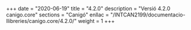 +++
date        = "2020-06-19"
title       = "4.2.0"
description = "Versió 4.2.0 canigo.core"
sections    = "Canigó"
enllac		= "/INTCAN2199/documentacio-llibreries/canigo.core/4.2.0/"
weight		= 1
+++
